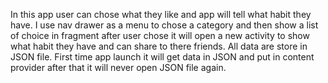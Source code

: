 In this app user can chose what they like and app will tell what habit they have.
I use nav drawer as a menu to chose a category and then show a list of choice in fragment after user chose it will open a new activity to show what habit they have and can share to there friends.
	All data are store in JSON file. First time app launch it will get data in JSON and put in content provider after that it will never open JSON file again.
